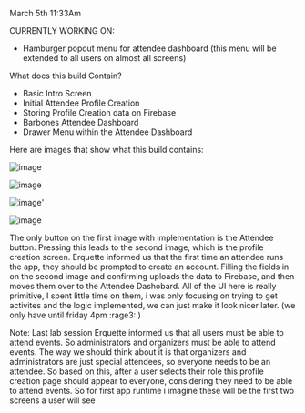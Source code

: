 March 5th 11:33Am

CURRENTLY WORKING ON:
- Hamburger popout menu for attendee dashboard (this menu will be extended to all users on almost all screens) 


What does this build Contain? 
- Basic Intro Screen
- Initial Attendee Profile Creation
- Storing Profile Creation data on Firebase
- Barbones Attendee Dashboard
- Drawer Menu within the Attendee Dashboard

Here are images that show what this build contains: 

![image](https://github.com/CMPUT301W24T57/holos-Project/assets/82182216/2d88b80c-f689-4d43-bc3f-5bfd1143ca34)

![image](https://github.com/CMPUT301W24T57/holos-Project/assets/82182216/ef913f69-740c-45a4-9007-ba90a70ca121)

![image](https://github.com/CMPUT301W24T57/holos-Project/assets/82182216/15509be0-9906-458c-a521-b729df018654)'

![image](https://github.com/CMPUT301W24T57/holos-Project/assets/82182216/bec80189-5c6d-4b8e-a1f8-e3c457f1f776)



 The only button on the first image with implementation is the Attendee button. Pressing this leads to the second image, which is the profile creation screen. Erquette informed us that the first time an attendee runs the app, they should be prompted to create an account. Filling the fields in on the second image and confirming uploads the data to Firebase, and then moves them over to the Attendee Dashobard. All of the UI here is really primitive, I spent little time on them, i was only focusing on trying to get activites and the logic implemented, we can just make it look nicer later. (we only have until friday 4pm :rage3: ) 

Note: Last lab session Erquette informed us that all users must be able to attend events. So administrators and organizers must be able to attend events. The way we should think about it is that organizers and administrators are just special attendees, so everyone needs to be an attendee. So based on this, after a user selects their role this profile creation page should appear to everyone, considering they need to be able to attend events. So for first app runtime i imagine these will be the first two screens a user will see 

